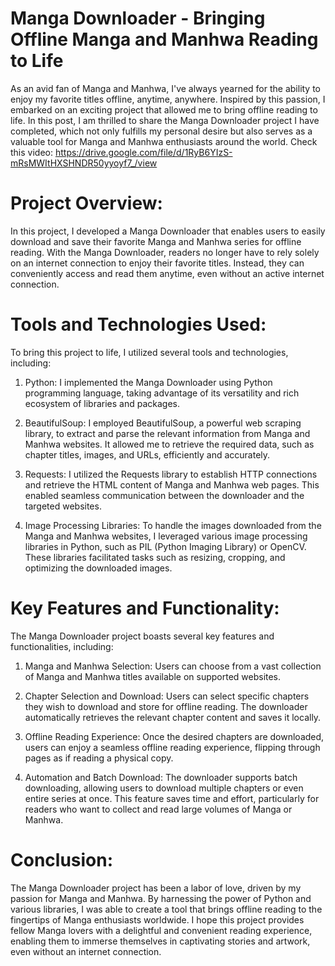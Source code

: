 # Manga Downloader - Bringing Offline Manga and Manhwa Reading to Life

As an avid fan of Manga and Manhwa, I've always yearned for the ability to enjoy my favorite titles offline, anytime, anywhere. Inspired by this passion, I embarked on an exciting project that allowed me to bring offline reading to life. In this post, I am thrilled to share the Manga Downloader project I have completed, which not only fulfills my personal desire but also serves as a valuable tool for Manga and Manhwa enthusiasts around the world.
Check this video: https://drive.google.com/file/d/1RyB6YIzS-mRsMWItHXSHNDR50yyoyf7_/view

# **Project Overview**:
In this project, I developed a Manga Downloader that enables users to easily download and save their favorite Manga and Manhwa series for offline reading. With the Manga Downloader, readers no longer have to rely solely on an internet connection to enjoy their favorite titles. Instead, they can conveniently access and read them anytime, even without an active internet connection.

# **Tools and Technologies Used**:
To bring this project to life, I utilized several tools and technologies, including:

1. Python: I implemented the Manga Downloader using Python programming language, taking advantage of its versatility and rich ecosystem of libraries and packages.

2. BeautifulSoup: I employed BeautifulSoup, a powerful web scraping library, to extract and parse the relevant information from Manga and Manhwa websites. It allowed me to retrieve the required data, such as chapter titles, images, and URLs, efficiently and accurately.

3. Requests: I utilized the Requests library to establish HTTP connections and retrieve the HTML content of Manga and Manhwa web pages. This enabled seamless communication between the downloader and the targeted websites.

4. Image Processing Libraries: To handle the images downloaded from the Manga and Manhwa websites, I leveraged various image processing libraries in Python, such as PIL (Python Imaging Library) or OpenCV. These libraries facilitated tasks such as resizing, cropping, and optimizing the downloaded images.

# **Key Features and Functionality**:
The Manga Downloader project boasts several key features and functionalities, including:

1. Manga and Manhwa Selection: Users can choose from a vast collection of Manga and Manhwa titles available on supported websites.

2. Chapter Selection and Download: Users can select specific chapters they wish to download and store for offline reading. The downloader automatically retrieves the relevant chapter content and saves it locally.

3. Offline Reading Experience: Once the desired chapters are downloaded, users can enjoy a seamless offline reading experience, flipping through pages as if reading a physical copy.

4. Automation and Batch Download: The downloader supports batch downloading, allowing users to download multiple chapters or even entire series at once. This feature saves time and effort, particularly for readers who want to collect and read large volumes of Manga or Manhwa.

# **Conclusion**:
The Manga Downloader project has been a labor of love, driven by my passion for Manga and Manhwa. By harnessing the power of Python and various libraries, I was able to create a tool that brings offline reading to the fingertips of Manga enthusiasts worldwide. I hope this project provides fellow Manga lovers with a delightful and convenient reading experience, enabling them to immerse themselves in captivating stories and artwork, even without an internet connection.
